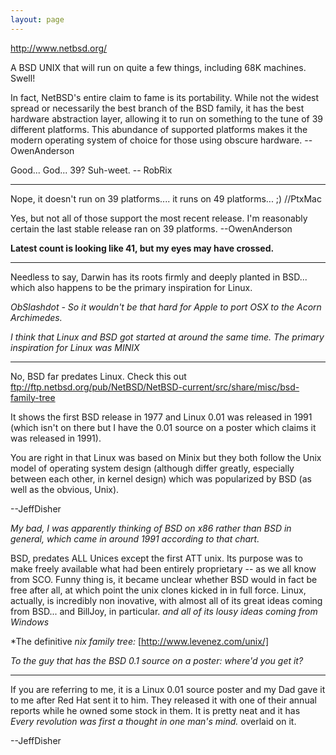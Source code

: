```yaml
---
layout: page
---
```




http://www.netbsd.org/

A BSD UNIX that will run on quite a few things, including 68K machines. Swell!

In fact, NetBSD's entire claim to fame is its portability.  While not the widest spread or necessarily the best branch of the BSD family, it has the best hardware abstraction layer, allowing it to run on something to the tune of 39 different platforms.  This abundance of supported platforms makes it the modern operating system of choice for those using obscure hardware. --OwenAnderson

Good... God... 39? Suh-weet. -- RobRix

----

Nope, it doesn't run on 39 platforms.... it runs on 49 platforms... ;)
//PtxMac

Yes, but not all of those support the most recent release.  I'm reasonably certain the last stable release ran on 39 platforms. --OwenAnderson

**Latest count is looking like 41, but my eyes may have crossed.**

----
Needless to say, Darwin has its roots firmly and deeply planted in BSD... which also happens to be the primary inspiration for Linux.

*ObSlashdot - So it wouldn't be that hard for Apple to port OSX to the Acorn Archimedes.*

*I think that Linux and BSD got started at around the same time. The primary inspiration for Linux was MINIX*

----

No, BSD far predates Linux.  Check this out
ftp://ftp.netbsd.org/pub/NetBSD/NetBSD-current/src/share/misc/bsd-family-tree

It shows the first BSD release in 1977 and Linux 0.01 was released in 1991 (which isn't on there but I have the 0.01 source on a poster which claims it was released in 1991).

You are right in that Linux was based on Minix but they both follow the Unix model of operating system design (although differ greatly, especially between each other, in kernel design) which was popularized by BSD (as well as the obvious, Unix).

--JeffDisher

*My bad, I was apparently thinking of BSD on x86 rather than BSD in general, which came in around 1991 according to that chart.*

BSD, predates ALL Unices except the first ATT unix.  Its purpose was to make freely available what had been entirely proprietary -- as we all know from SCO.  Funny thing is, it became unclear whether BSD would in fact be free after all, at which point the unix clones kicked in in full force.  Linux, actually, is incredibly non inovative, with almost all of its great ideas coming from BSD... and BillJoy, in particular. *and all of its lousy ideas coming from Windows*

*The definitive *nix family tree:* [http://www.levenez.com/unix/]

*To the guy that has the BSD 0.1 source on a poster: where'd you get it?*

----

If you are referring to me, it is a Linux 0.01 source poster and my Dad gave it to me after Red Hat sent it to him.  They released it with one of their annual reports while he owned some stock in them.  It is pretty neat and it has *Every revolution was first a thought in one man's mind.* overlaid on it.

--JeffDisher
